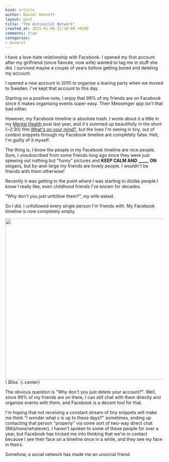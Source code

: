 ```yaml
---
kind: article
author: Daniel Kennett
layout: post
title: "The Antisocial Network"
created_at: 2015-01-08 22:10:00 +0100
comments: true
categories:
- General
---
```


I have a love-hate relationship with Facebook. I opened my first account after my girlfriend 
(since fiancée, now wife) wanted to tag me in stuff she did. I survived maybe a couple of years
before getting bored and deleting my account.

I opened a new account in 2010 to organise a leaving party when we moved to Sweden. I've kept that
account to this day.

Starting on a positive note, I enjoy that 99% of my friends are on Facebook since it makes
organising events super easy. Their Messenger app isn't that bad either.

However, my Facebook timeline is absolute trash. I wrote about it a little in my
[Mental Health](/blog/2014/09/mental-health/) post last year, and it's summed
up beautifully in the short (~2:30) film
[What's on your mind?](https://www.youtube.com/watch?v=QxVZYiJKl1Y), but the lives I'm seeing in
tiny, out of context snippets through my Facebook timeline are completely false. Hell, I'm guilty
of it myself. 

The thing is, I *know* the people in my Facebook timeline are nice people. Sure, I unsubscribed
from some friends long ago since they were just spewing out nothing but "funny" pictures and
**KEEP CALM AND _____ ON** slogans, but by-and-large my friends are lovely people. I wouldn't be
friends with them otherwise!

Recently it was getting to the point where I was starting to dislike people I *know* I really like,
even childhood friends I've known for decades.

"Why don't you just unfollow them?", my wife asked. 

So I did. I unfollowed every single person I'm friends with. My Facebook timeline is now completely
empty. 

<img src="/pictures/empty-facebook.png" width="511" /> \\
 *Bliss.* 
{:.center}

The obvious question is "Why don't you just delete your account?". Well, since 99% of my friends
are on there, I can still chat with them directly and organise events with them, and Facebook is a
decent tool for that.

I'm hoping that not receiving a constant stream of tiny snippets will make me think "I wonder what
*x* is up to these days?" sometimes, ending up contacting that person "properly" via some sort of
two-way direct chat (IM/phone/whatever). I haven't spoken to some of these people for over a year,
but Facebook has tricked me into thinking that we're in contact because I see their face on a
timeline once in a while, and they see my face in theirs.

Somehow, a social network has made me an unsocial friend.
